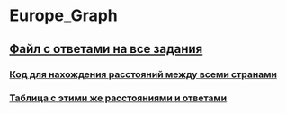 # Europe_Graph
## [Файл с ответами на все задания](https://github.com/ScreoX/Europe_Graph/blob/main/%D0%98%D1%82%D0%BE%D0%B3%D0%BE%D0%B2%D1%8B%D0%B9%20%D0%A4%D0%B0%D0%B9%D0%BB(%D0%B4%D0%B72).pdf)
### [Код для нахождения расстояний между всеми странами](https://github.com/ScreoX/Europe_Graph/blob/main/main.cpp)
### [Таблица с этими же расстояниями и ответами](https://github.com/ScreoX/Europe_Graph/blob/main/%D0%A2%D0%B0%D0%B1%D0%BB%D0%B8%D1%86%D0%B0%20%D1%80%D0%B0%D1%81%D1%81%D1%82%D0%BE%D1%8F%D0%BD%D0%B8%D0%B9.xlsx)

